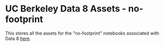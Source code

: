 # UC Berkeley Data 8 Assets - no-footprint

This stores all the assets for the "no-footprint" notebooks associated with Data 8 [here](https://github.com/data-8/).
